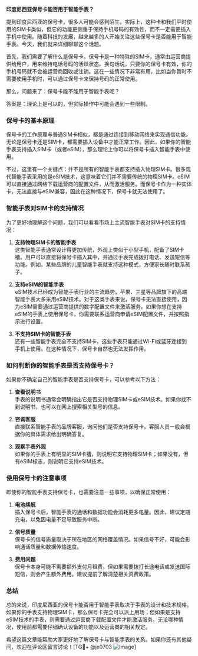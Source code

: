 **印度尼西亚保号卡能否用于智能手表？**

提到印度尼西亚的保号卡，很多人可能会感到陌生。实际上，这种卡和我们平时使用的SIM卡类似，但它的功能更侧重于保持手机号码的有效性，而不一定需要插入手机中使用。随着科技的发展，越来越多的人开始关注这些保号卡是否能用于智能手表。今天，我们就来详细聊聊这个话题。

首先，我们需要了解什么是保号卡。保号卡是一种特殊的SIM卡，通常由运营商提供给用户，用来维持电话号码的活跃状态。换句话说，只要你的保号卡有效，你的手机号码就不会被运营商回收或注销。这在一些情况下非常有用，比如当你暂时不需要使用手机时，可以通过保号卡来保持号码的正常使用。

那么，问题来了：保号卡能不能用于智能手表呢？

答案是：理论上是可以的，但实际操作中可能会遇到一些限制。

### 保号卡的基本原理

保号卡的工作原理与普通SIM卡相似，都是通过连接到移动网络来实现通信功能。无论是保号卡还是SIM卡，都需要插入设备中才能正常工作。因此，如果你的智能手表支持插入SIM卡（或者eSIM），那么理论上你可以将保号卡插入智能手表中使用。

不过，这里有一个关键点：并不是所有的智能手表都支持插入物理SIM卡。很多现代智能手表采用的是eSIM技术，这意味着它们并不需要传统的物理SIM卡。eSIM可以直接通过网络下载运营商的配置文件，从而激活服务。而保号卡作为一种实体卡，无法直接与eSIM兼容，因此在这种情况下，保号卡就无法使用了。

### 智能手表对SIM卡的支持情况

为了更好地理解这个问题，我们可以看看市场上主流智能手表对SIM卡的支持情况：

1. **支持物理SIM卡的智能手表**  
   这类智能手表通常设计得更加传统，外观上类似于小型手机，配备了SIM卡槽。用户可以直接将保号卡插入其中，并通过手表完成拨打电话、发送短信等功能。例如，某些品牌的儿童智能手表就支持这种模式，方便家长随时联系孩子。

2. **支持eSIM的智能手表**  
   eSIM技术已经成为智能手表行业的主流趋势。苹果、三星等品牌旗下的高端智能手表大多采用eSIM技术。对于这类手表来说，保号卡无法直接使用，因为eSIM需要通过运营商提供的数字配置文件来激活服务。如果你想在支持eSIM的手表上使用保号卡，你需要联系运营商申请eSIM配置文件，并按照指示进行设置。

3. **不支持SIM卡的智能手表**  
   还有一些智能手表完全不支持SIM卡，这些手表只能通过Wi-Fi或蓝牙连接到手机上使用。在这种情况下，保号卡自然也无法发挥作用。

### 如何判断你的智能手表是否支持保号卡？

如果你不确定自己的智能手表是否支持保号卡，可以参考以下方法：

1. **查看说明书**  
   手表的说明书通常会明确指出它是否支持物理SIM卡或eSIM技术。如果你找不到说明书，也可以在网上搜索相关型号的信息。

2. **咨询客服**  
   直接联系智能手表的品牌客服，询问他们是否支持保号卡。客服人员一般会根据你的具体需求给出明确答复。

3. **观察手表外观**  
   如果你的手表上有明显的SIM卡槽，则说明它支持物理SIM卡；如果没有，但有eSIM标志，则说明它支持eSIM技术。

### 使用保号卡的注意事项

即使你的智能手表支持保号卡，也需要注意一些事项，以确保正常使用：

1. **电池续航**  
   插入保号卡后，智能手表的通话和数据功能会消耗更多电量。因此，建议定期充电，以免因电量不足导致服务中断。

2. **信号质量**  
   保号卡的信号质量取决于所在地区的网络覆盖情况。如果信号不好，可能会影响通话质量和数据传输速度。

3. **费用问题**  
   保号卡本身可能不需要额外支付月租费，但如果需要拨打长途电话或发送国际短信，则会产生额外费用。建议提前了解清楚相关资费政策。

### 总结

总的来说，印度尼西亚的保号卡能否用于智能手表取决于手表的设计和技术规格。如果你的手表支持物理SIM卡，那么保号卡完全可以派上用场；但如果是支持eSIM技术的手表，则需要通过运营商下载配置文件才能激活服务。无论哪种情况，使用前都需要仔细确认设备的功能以及运营商的相关规定。

希望这篇文章能帮助大家更好地了解保号卡与智能手表的关系。如果你还有其他疑问，欢迎在评论区留言讨论！[TG💪+ @jx0703 ![Image](https://github.com/user-attachments/assets/dbca1d08-cadb-493c-b0ec-ad6f7a83f270)]